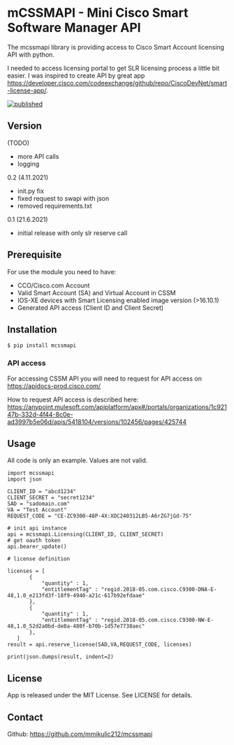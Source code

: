 # mCSSMAPI - Mini Cisco Smart Software Manager API
The mcssmapi library is providing access to Cisco Smart Account licensing API with python.

I needed to access licensing portal to get SLR licensing process a little bit easier.
I was inspired to create API by great app https://developer.cisco.com/codeexchange/github/repo/CiscoDevNet/smart-license-app/.

[![published](https://static.production.devnetcloud.com/codeexchange/assets/images/devnet-published.svg)](https://developer.cisco.com/codeexchange/github/repo/mmikulic212/mcssmapi)

## Version
(TODO)
- more API calls
- logging

0.2 (4.11.2021)
- init.py fix
- fixed request to swapi with json
- removed requirements.txt

0.1 (21.6.2021)
- initial release with only slr reserve call

## Prerequisite

For use the module you need to have:
- CCO/Cisco.com Account
- Valid Smart Account (SA) and Virtual Account in CSSM
- IOS-XE devices with Smart Licensing enabled image version (>16.10.1)
- Generated API access (Client ID and Client Secret)

## Installation

```
$ pip install mcssmapi
```
### API access
For accessing CSSM API you will need to request for API access on https://apidocs-prod.cisco.com/

How to request API access is described here: https://anypoint.mulesoft.com/apiplatform/apx#/portals/organizations/1c92147b-332d-4f44-8c0e-ad3997b5e06d/apis/5418104/versions/102456/pages/425744


## Usage

All code is only an example. Values are not valid.

```
import mcssmapi
import json

CLIENT_ID = "abcd1234"
CLIENT_SECRET = "secret1234"
SAD = "sadomain.com"
VA = "Test Account"
REQUEST_CODE = "CE-ZC9300-48P-4X:XDC240312LB5-A6rZG7jGd-75"

# init api instance
api = mcssmapi.Licensing(CLIENT_ID, CLIENT_SECRET)
# get oauth token
api.bearer_update()

# license definition

licenses = [
       {
           "quantity" : 1,
           "entitlementTag" : "regid.2018-05.com.cisco.C9300-DNA-E-48,1.0_e213fd3f-18f9-4940-a21c-617b92efdaae"
       },
       {
           "quantity" : 1,
           "entitlementTag" : "regid.2018-05.com.cisco.C9300-NW-E-48,1.0_52d2a0bd-de8a-480f-b70b-1d57e7738aec"
       },
   ]
result = api.reserve_license(SAD,VA,REQUEST_CODE, licenses)

print(json.dumps(result, indent=2)

```
## License

App is released under the MIT License. See LICENSE for details.

## Contact

Github: https://github.com/mmikulic212/mcssmapi
